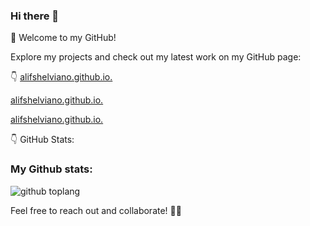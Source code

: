 ### Hi there 👋
🚀 Welcome to my GitHub!

Explore my projects and check out my latest work on my GitHub page: 

👇
[alifshelviano.github.io.](https://alifshelviano.github.io/)

[alifshelviano.github.io.](https://alifshelviano.github.io/)

[alifshelviano.github.io.](https://alifshelviano.github.io/)

👇 GitHub Stats:
<!--
**alifshelviano/alifshelviano** is a ✨ _special_ ✨ repository because its `README.md` (this file) appears on your GitHub profile.

Here are some ideas to get you started:

- 🔭 I’m currently working on ...
- 🌱 I’m currently learning ...
- 👯 I’m looking to collaborate on ...
- 🤔 I’m looking for help with ...
- 💬 Ask me about ...
- 📫 How to reach me: ...
- 😄 Pronouns: ...
- ⚡ Fun fact: ...
-->

### My Github stats:
![github toplang](https://github-readme-stats-sigma-five.vercel.app/api/top-langs/?username=alifshelviano&layout=compact&theme=nightowl)

Feel free to reach out and collaborate! 🤝✨
